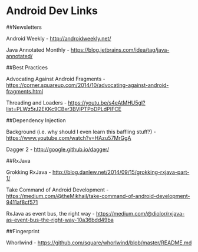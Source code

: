 # Android Dev Links

##Newsletters

Android Weekly - http://androidweekly.net/

Java Annotated Monthly - https://blog.jetbrains.com/idea/tag/java-annotated/

##Best Practices

Advocating Against Android Fragments - https://corner.squareup.com/2014/10/advocating-against-android-fragments.html

Threading and Loaders - https://youtu.be/s4eAtMHU5gI?list=PLWz5rJ2EKKc9CBxr3BVjPTPoDPLdPIFCE

##Dependency Injection

Background (i.e. why should I even learn this baffling stuff?) - https://www.youtube.com/watch?v=HAzu57MrGgA

Dagger 2 - http://google.github.io/dagger/

##RxJava

Grokking RxJava - http://blog.danlew.net/2014/09/15/grokking-rxjava-part-1/

Take Command of Android Development - https://medium.com/@theMikhail/take-command-of-android-development-9411af8cf571

RxJava as event bus, the right way - https://medium.com/@diolor/rxjava-as-event-bus-the-right-way-10a36bdd49ba

##Fingerprint

Whorlwind - https://github.com/square/whorlwind/blob/master/README.md
